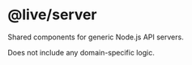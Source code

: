 # @live/server

Shared components for generic Node.js API servers.

Does not include any domain-specific logic.
